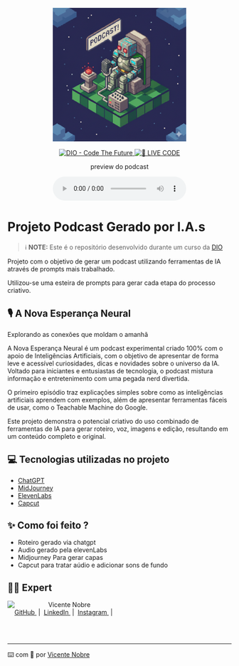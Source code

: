 <p align="center">
<img 
    src="./assets/cover.png"
    width="300"
/>
</p>

<p align="center">
<a href="https://dio.me/">
    <img 
        src="https://img.shields.io/badge/DIO-Code_The_Future-28DA77?logo=youtube" 
        alt="DIO - Code The Future">
</a>
<a href="https://dio.me/">
<img 
    src="https://img.shields.io/badge/🔴_LIVE_CODE-FF5E72" 
    alt="🔴 LIVE CODE">
</a>
</p>

<p align="center">
    preview do podcast
</p>

<div align="center">
    <audio src="output/podcast_completo.MP3" controls title="Podcast Completo"></audio>
</div>

# Projeto Podcast Gerado por I.A.s


 > ℹ️ **NOTE:** Este é o repositório desenvolvido durante um curso da [DIO](https://dio.me)

Projeto com o objetivo de gerar um podcast utilizando ferramentas de IA através de prompts mais trabalhado.

Utilizou-se uma esteira de prompts para gerar cada etapa do processo criativo.

## 🎙️ A Nova Esperança Neural
Explorando as conexões que moldam o amanhã

A Nova Esperança Neural é um podcast experimental criado 100% com o apoio de Inteligências Artificiais, com o objetivo de apresentar de forma leve e acessível curiosidades, dicas e novidades sobre o universo da IA. Voltado para iniciantes e entusiastas de tecnologia, o podcast mistura informação e entretenimento com uma pegada nerd divertida.

O primeiro episódio traz explicações simples sobre como as inteligências artificiais aprendem com exemplos, além de apresentar ferramentas fáceis de usar, como o Teachable Machine do Google.

Este projeto demonstra o potencial criativo do uso combinado de ferramentas de IA para gerar roteiro, voz, imagens e edição, resultando em um conteúdo completo e original.



## 💻 Tecnologias utilizadas no projeto

- [ChatGPT](https://chat.openai.com/) 
- [MidJourney](https://www.midjourney.com/app/)
- [ElevenLabs](https://beta.elevenlabs.io/)
- [Capcut](https://www.capcut.com/pt-br/)

## ✨ Como foi feito ?

- Roteiro gerado via chatgpt
- Audio gerado pela elevenLabs
- Midjourney Para gerar capas
- Capcut para tratar aúdio e adicionar sons de fundo

## 👨‍💻 Expert

<p>
    <img 
      align=left 
      margin=10 
      width=80 
      src="https://avatars.githubusercontent.com/u/80695781?s=400&u=75220d4b73286f4b4646342f246ad45b34aa4566&v=4"
    />
    <p>&nbsp&nbsp&nbspVicente Nobre<br>
    &nbsp&nbsp&nbsp
    <a 
        href="https://github.com/VctNobre">
        GitHub
    </a>
    &nbsp;|&nbsp;
    <a 
        href="www.linkedin.com/in/vicente-nobre-94a777222">
        LinkedIn
    </a>
    &nbsp;|&nbsp;
    <a 
        href="https://www.instagram.com/vicent.nbr/">
        Instagram
    </a>
    &nbsp;|&nbsp;</p>
</p>
<br/><br/>
<p>

---

⌨️ com 💜 por [Vicente Nobre](https://github.com/VctNobre)
